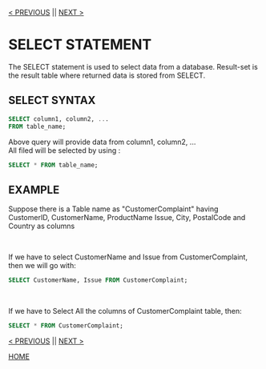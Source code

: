 [< PREVIOUS](syntax.md) || [NEXT >](selectdistinct.md)
# SELECT STATEMENT

The SELECT statement is used to select data from a database.
Result-set is the result table where returned data is stored from SELECT.
<br />

## SELECT SYNTAX
```SQL
SELECT column1, column2, ...
FROM table_name;
```
Above query will provide data from column1, column2, ...
<br />
All filed will be selected by using :
```sql
SELECT * FROM table_name;
```

## EXAMPLE
Suppose there is a Table name as "CustomerComplaint" having CustomerID, CustomerName, ProductName
Issue, City, PostalCode and Country as columns 

<br />

If we have to select CustomerName and Issue from CustomerComplaint, then we will go with:
```sql
SELECT CustomerName, Issue FROM CustomerComplaint;
```
<br />

If we have to Select All the columns of CustomerComplaint table, then:
```sql
SELECT * FROM CustomerComplaint;
```

[< PREVIOUS](syntax.md) || [NEXT >](selectdistinct.md)

[HOME](README.md)
